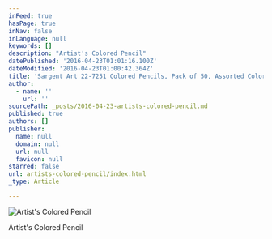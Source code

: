 ```yaml
---
inFeed: true
hasPage: true
inNav: false
inLanguage: null
keywords: []
description: "Artist's Colored Pencil"
datePublished: '2016-04-23T01:01:16.100Z'
dateModified: '2016-04-23T01:00:42.364Z'
title: 'Sargent Art 22-7251 Colored Pencils, Pack of 50, Assorted Colors'
author:
  - name: ''
    url: ''
sourcePath: _posts/2016-04-23-artists-colored-pencil.md
published: true
authors: []
publisher:
  name: null
  domain: null
  url: null
  favicon: null
starred: false
url: artists-colored-pencil/index.html
_type: Article

---
```

![Artist's Colored Pencil](https://the-grid-user-content.s3-us-west-2.amazonaws.com/71b5a51a-90bd-49bc-8927-76d61d0b7806.jpg)

Artist's Colored Pencil